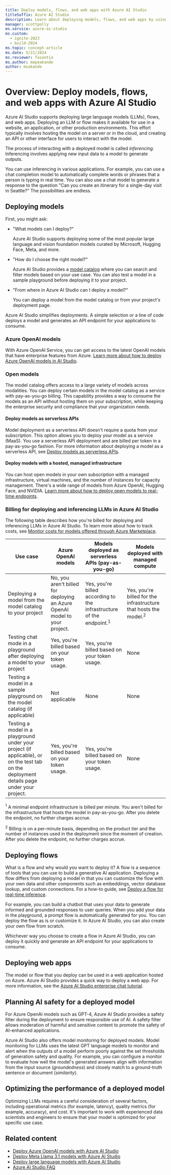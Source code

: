 ```yaml
---
title: Deploy models, flows, and web apps with Azure AI Studio
titleSuffix: Azure AI Studio
description: Learn about deploying models, flows, and web apps by using Azure AI Studio.
manager: scottpolly
ms.service: azure-ai-studio
ms.custom:
  - ignite-2023
  - build-2024
ms.topic: concept-article
ms.date: 5/21/2024
ms.reviewer: fasantia
ms.author: mopeakande
author: msakande
---
```


# Overview: Deploy models, flows, and web apps with Azure AI Studio

Azure AI Studio supports deploying large language models (LLMs), flows, and web apps. Deploying an LLM or flow makes it available for use in a website, an application, or other production environments. This effort typically involves hosting the model on a server or in the cloud, and creating an API or other interface for users to interact with the model.

The process of interacting with a deployed model is called *inferencing*. Inferencing involves applying new input data to a model to generate outputs.

You can use inferencing in various applications. For example, you can use a chat completion model to automatically complete words or phrases that a person is typing in real time. You can also use a chat model to generate a response to the question "Can you create an itinerary for a single-day visit in Seattle?" The possibilities are endless.

## Deploying models

First, you might ask:

- "What models can I deploy?"

   Azure AI Studio supports deploying some of the most popular large language and vision foundation models curated by Microsoft, Hugging Face, Meta, and more.
- "How do I choose the right model?"

   Azure AI Studio provides a [model catalog](../how-to/model-catalog-overview.md) where you can search and filter models based on your use case. You can also test a model in a sample playground before deploying it to your project.
- "From where in Azure AI Studio can I deploy a model?"

   You can deploy a model from the model catalog or from your project's deployment page.

Azure AI Studio simplifies deployments. A simple selection or a line of code deploys a model and generates an API endpoint for your applications to consume.

### Azure OpenAI models

With Azure OpenAI Service, you can get access to the latest OpenAI models that have enterprise features from Azure. [Learn more about how to deploy Azure OpenAI models in AI Studio](../how-to/deploy-models-openai.md).

### Open models

The model catalog offers access to a large variety of models across modalities. You can deploy certain models in the model catalog as a service with pay-as-you-go billing. This capability provides a way to consume the models as an API without hosting them on your subscription, while keeping the enterprise security and compliance that your organization needs.

#### Deploy models as serverless APIs

Model deployment as a serverless API doesn't require a quota from your subscription. This option allows you to deploy your model as a service (MaaS). You use a serverless API deployment and are billed per token in a pay-as-you-go fashion. For more information about deploying a model as a serverless API, see [Deploy models as serverless APIs](../how-to/deploy-models-serverless.md).

#### Deploy models with a hosted, managed infrastructure

You can host open models in your own subscription with a managed infrastructure, virtual machines, and the number of instances for capacity management. There's a wide range of models from Azure OpenAI, Hugging Face, and NVIDIA. [Learn more about how to deploy open models to real-time endpoints](../how-to/deploy-models-open.md).

### Billing for deploying and inferencing LLMs in Azure AI Studio

The following table describes how you're billed for deploying and inferencing LLMs in Azure AI Studio. To learn more about how to track costs, see [Monitor costs for models offered through Azure Marketplace](../how-to/costs-plan-manage.md#monitor-costs-for-models-offered-through-the-azure-marketplace).

| Use case | Azure OpenAI models | Models deployed as serverless APIs (pay-as-you-go) | Models deployed with managed compute |
| --- | --- | --- | --- |
| Deploying a model from the model catalog to your project | No, you aren't billed for deploying an Azure OpenAI model to your project. | Yes, you're billed according to the infrastructure of the endpoint.<sup>1</sup> | Yes, you're billed for the infrastructure that hosts the model.<sup>2</sup> |
| Testing chat mode in a playground after deploying a model to your project | Yes, you're billed based on your token usage. | Yes, you're billed based on your token usage. | None |
| Testing a model in a sample playground on the model catalog (if applicable) | Not applicable | None | None |
| Testing a model in a playground under your project (if applicable), or on the test tab on the deployment details page under your project. | Yes, you're billed based on your token usage. | Yes, you're billed based on your token usage. | None |

<sup>1</sup> A minimal endpoint infrastructure is billed per minute. You aren't billed for the infrastructure that hosts the model in pay-as-you-go. After you delete the endpoint, no further charges accrue.

<sup>2</sup> Billing is on a per-minute basis, depending on the product tier and the number of instances used in the deployment since the moment of creation. After you delete the endpoint, no further charges accrue.

## Deploying flows

What is a flow and why would you want to deploy it? A flow is a sequence of tools that you can use to build a generative AI application. Deploying a flow differs from deploying a model in that you can customize the flow with your own data and other components such as embeddings, vector database lookup, and custom connections. For a how-to guide, see [Deploy a flow for real-time inference](../how-to/flow-deploy.md).

For example, you can build a chatbot that uses your data to generate informed and grounded responses to user queries. When you add your data in the playground, a prompt flow is automatically generated for you. You can deploy the flow as is or customize it. In Azure AI Studio, you can also create your own flow from scratch.

Whichever way you choose to create a flow in Azure AI Studio, you can deploy it quickly and generate an API endpoint for your applications to consume.

## Deploying web apps

The model or flow that you deploy can be used in a web application hosted on Azure. Azure AI Studio provides a quick way to deploy a web app. For more information, see the [Azure AI Studio enterprise chat tutorial](../tutorials/deploy-chat-web-app.md).

## Planning AI safety for a deployed model

For Azure OpenAI models such as GPT-4, Azure AI Studio provides a safety filter during the deployment to ensure responsible use of AI. A safety filter allows moderation of harmful and sensitive content to promote the safety of AI-enhanced applications.

Azure AI Studio also offers model monitoring for deployed models. Model monitoring for LLMs uses the latest GPT language models to monitor and alert when the outputs of a model perform poorly against the set thresholds of generation safety and quality. For example, you can configure a monitor to evaluate how well the model's generated answers align with information from the input source (*groundedness*) and closely match to a ground-truth sentence or document (*similarity*).

## Optimizing the performance of a deployed model

Optimizing LLMs requires a careful consideration of several factors, including operational metrics (for example, latency), quality metrics (for example, accuracy), and cost. It's important to work with experienced data scientists and engineers to ensure that your model is optimized for your specific use case.

## Related content

- [Deploy Azure OpenAI models with Azure AI Studio](../how-to/deploy-models-openai.md)
- [Deploy Meta Llama 3.1 models with Azure AI Studio](../how-to/deploy-models-llama.md)
- [Deploy large language models with Azure AI Studio](../how-to/deploy-models-open.md)
- [Azure AI Studio FAQ](../faq.yml)
